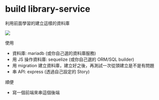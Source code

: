# build library-service

利用前面學習的建立這樣的資料庫

![](https://i.imgur.com/qtfMqEj.png)

使用

- 資料庫: mariadb (或你自己選的資料庫服務)
- 用 JS 操作資料庫: sequelize (或你自己選的 ORM/SQL builder)
- 用 migration 建立資料庫，建立好之後，再測試一次從頭建立是不是有問題
- 串 API: express (透過自己設定的 Story)

順便

- 寫一個前端來串這個後端
